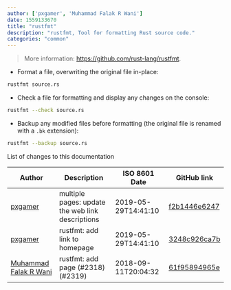 ```yaml
---
author: ['pxgamer', 'Muhammad Falak R Wani']
date: 1559133670
title: "rustfmt"
description: "rustfmt, Tool for formatting Rust source code."
categories: "common"
---
```

> More information: <https://github.com/rust-lang/rustfmt>.

- Format a file, overwriting the original file in-place:

```bash
rustfmt source.rs
```

- Check a file for formatting and display any changes on the console:

```bash
rustfmt --check source.rs
```

- Backup any modified files before formatting (the original file is renamed with a `.bk` extension):

```bash
rustfmt --backup source.rs
```
List of changes to this documentation


Author | Description | ISO 8601 Date | GitHub link
------|-----|-----|-----
[pxgamer](mailto:owzie123@gmail.com) | multiple pages: update the web link descriptions | 2019-05-29T14:41:10 | [f2b1446e6247](https://github.com/tldr-pages/tldr/commit/f2b1446e6247d3e794ee6577dee0c867dfc9af26)
[pxgamer](mailto:owzie123@gmail.com) | rustfmt: add link to homepage | 2019-05-29T14:41:10 | [3248c926ca7b](https://github.com/tldr-pages/tldr/commit/3248c926ca7bbcaf58a37e58533d39226999aff2)
[Muhammad Falak R Wani](mailto:falakreyaz@gmail.com) | rustfmt: add page (#2318) (#2319) | 2018-09-11T20:04:32 | [61f95894965e](https://github.com/tldr-pages/tldr/commit/61f95894965e787e78de5fb648f5b9062811d64b)

